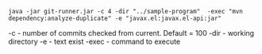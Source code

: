 `java -jar git-runner.jar -c 4 -dir "../sample-program"  -exec "mvn dependency:analyze-duplicate" -e "javax.el:javax.el-api:jar"`


-c - number of commits checked from current. Default = 100
-dir - working directory
-e - text exist
-exec - command to execute 
